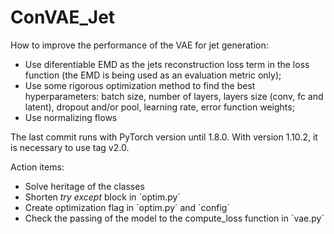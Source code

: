 # ConVAE_Jet

How to improve the performance of the VAE for jet generation:

- Use diferentiable EMD as the jets reconstruction loss term in the loss function (the EMD is being used as an evaluation metric only);
- Use some rigorous optimization method to find the best hyperparameters: batch size, number of layers, layers size (conv, fc and latent), dropout and/or pool, learning rate, error function weights;
- Use normalizing flows

The last commit runs with PyTorch version until 1.8.0. With version 1.10.2, it is necessary to use tag v2.0.

Action items:
- Solve heritage of the classes
- Shorten *try except* block in ´optim.py´
- Create optimization flag in ´optim.py´ and ´config´
- Check the passing of the model to the compute_loss function in ´vae.py´
